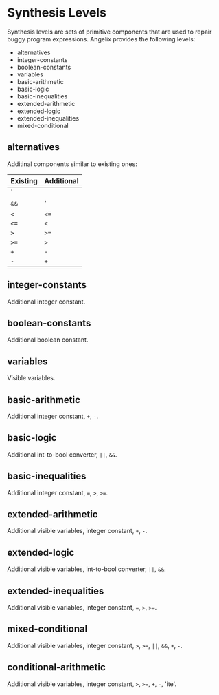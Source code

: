 # Synthesis Levels #

Synthesis levels are sets of primitive components that are used to repair buggy program expressions. Angelix provides the following levels:

* alternatives
* integer-constants
* boolean-constants
* variables
* basic-arithmetic
* basic-logic
* basic-inequalities
* extended-arithmetic
* extended-logic
* extended-inequalities
* mixed-conditional

## alternatives ##

Additinal components similar to existing ones:

Existing  | Additional
--------- | ----------
`||`      | `&&`
`&&`      | `||`
`<`       | `<=`
`<=`      | `<`
`>`       | `>=`
`>=`      | `>`
`+`       | `-`
`-`       | `+`

## integer-constants ##

Additional integer constant.

## boolean-constants ##

Additional boolean constant.

## variables ##

Visible variables.

## basic-arithmetic ##

Additional integer constant, `+`, `-`.

## basic-logic ##

Additional int-to-bool converter, `||`, `&&`.

## basic-inequalities ##

Additional integer constant, `=`, `>`, `>=`.

## extended-arithmetic ##

Additional visible variables, integer constant, `+`, `-`.

## extended-logic ##

Additional visible variables, int-to-bool converter, `||`, `&&`.

## extended-inequalities ##

Additional visible variables, integer constant, `=`, `>`, `>=`.

## mixed-conditional ##

Additional visible variables, integer constant, `>`, `>=`, `||`, `&&`, `+`, `-`.

## conditional-arithmetic ##

Additional visible variables, integer constant, `>`, `>=`, `+`, `-`, 'ite'.

